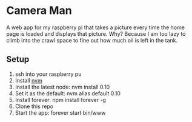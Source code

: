 Camera Man
==========

A web app for my raspberry pi that takes a picture every time the home
page is loaded and displays that picture. Why? Because I am too lazy to
climb into the crawl space to fine out how much oil is left in the tank.

Setup
-----

1. ssh into your raspberry pu
2. Install [nvm](https://github.com/creationix/nvm)
3. Install the latest node: nvm install 0.10
4. Set it as the default: nvm alias default 0.10
5. Install forever: npm install forever -g
6. Clone this repo
6. Start the app: forever start bin/www
